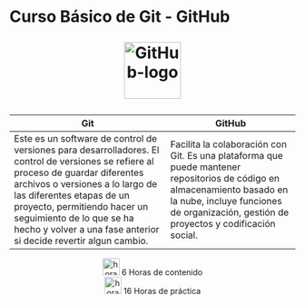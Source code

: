# Curso Básico de Git - GitHub <p align="center"> <img width="100px" alt="GitHub-logo" src="https://logos-marcas.com/wp-content/uploads/2020/11/GitHub-Simbolo.png"> </p>

| Git                                                                                                                                                                                                                                                                                                                                 | GitHub                                                                                                                                                                                                            |
| ----------------------------------------------------------------------------------------------------------------------------------------------------------------------------------------------------------------------------------------------------------------------------------------------------------------------------------- | ----------------------------------------------------------------------------------------------------------------------------------------------------------------------------------------------------------------- |
| Este es un software de control de versiones para desarrolladores. El control de versiones se refiere al proceso de guardar diferentes archivos o versiones a lo largo de las diferentes etapas de un proyecto, permitiendo hacer un seguimiento de lo que se ha hecho y volver a una fase anterior si decide revertir algun cambio. | Facilita la colaboración con Git. Es una plataforma que puede mantener repositorios de código en almacenamiento basado en la nube, incluye funciones de organización, gestión de proyectos y codificación social. |

<p align="center">
<img width="30px" alt="horas" src="https://cdn-icons-png.flaticon.com/512/7570/7570864.png"> 6 Horas de contenido <br>
<img width="30px" alt="horas" src="https://cdn-icons-png.flaticon.com/512/563/563777.png"> 16 Horas de práctica
</p>
